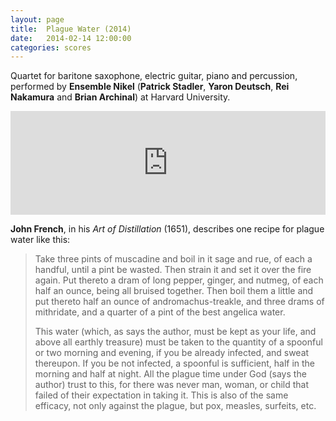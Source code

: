 ```yaml
---
layout: page
title:  Plague Water (2014)
date:   2014-02-14 12:00:00
categories: scores
---
```


Quartet for baritone saxophone, electric guitar, piano and percussion,
performed by **Ensemble Nikel** (**Patrick Stadler**, **Yaron Deutsch**, **Rei
Nakamura** and **Brian Archinal**) at Harvard University.

<p><iframe width="100%" height="166" scrolling="no" frameborder="no" src="https://w.soundcloud.com/player/?url=https%3A//api.soundcloud.com/tracks/145543310&amp;color=ff5500&amp;auto_play=false&amp;hide_related=false&amp;show_comments=true&amp;show_user=true&amp;show_reposts=false"></iframe></p>

**John French**, in his *Art of Distillation* (1651), describes one recipe for plague
water like this:

> Take three pints of muscadine and boil in it sage and rue, of each a handful,
> until a pint be wasted. Then strain it and set it over the fire again. Put
> thereto a dram of long pepper, ginger, and nutmeg, of each half an ounce, being
> all bruised together. Then boil them a little and put thereto half an ounce of
> andromachus-treakle, and three drams of mithridate, and a quarter of a pint of
> the best angelica water.
>
> This water (which, as says the author, must be kept as your life, and above all
> earthly treasure) must be taken to the quantity of a spoonful or two morning
> and evening, if you be already infected, and sweat thereupon. If you be not
> infected, a spoonful is sufficient, half in the morning and half at night. All
> the plague time under God (says the author) trust to this, for there was never
> man, woman, or child that failed of their expectation in taking it. This is
> also of the same efficacy, not only against the plague, but pox, measles,
> surfeits, etc.